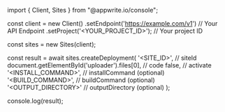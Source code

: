 import { Client, Sites } from "@appwrite.io/console";

const client = new Client()
    .setEndpoint('https://example.com/v1') // Your API Endpoint
    .setProject('<YOUR_PROJECT_ID>'); // Your project ID

const sites = new Sites(client);

const result = await sites.createDeployment(
    '<SITE_ID>', // siteId
    document.getElementById('uploader').files[0], // code
    false, // activate
    '<INSTALL_COMMAND>', // installCommand (optional)
    '<BUILD_COMMAND>', // buildCommand (optional)
    '<OUTPUT_DIRECTORY>' // outputDirectory (optional)
);

console.log(result);
